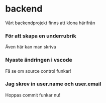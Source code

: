 # backend
Vårt backendprojekt finns att klona härifrån
### För att skapa en underrubrik
Även här kan man skriva 

### Nyaste ändringen i vscode
Få se om source control funkar!
### Jag skrev in user.name och user.email
Hoppas commit funkar nu!
